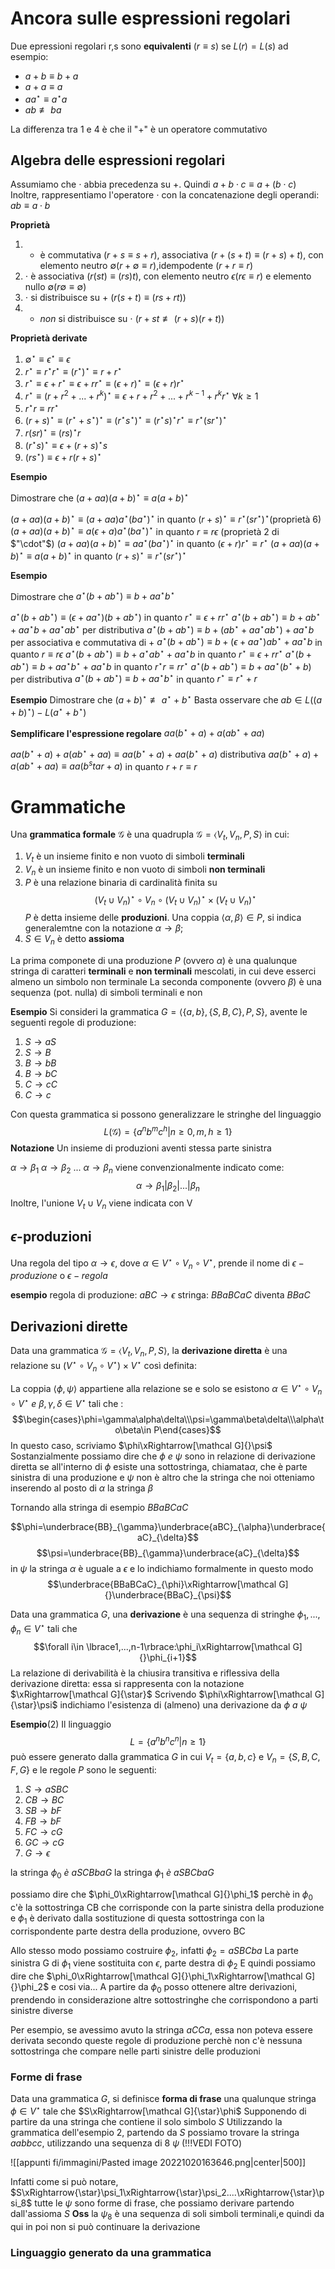 # Ancora sulle espressioni regolari
Due epressioni regolari r,s sono **equivalenti** ($r\equiv s$) se $L(r)=L(s)$
ad esempio:
- $a+b\equiv b+a$
- $a+a\equiv a$
- $aa^\star\equiv a^\star a$
- $ab\not\equiv ba$ 

La differenza tra 1 e 4 è che il "+" è un operatore commutativo

## Algebra delle espressioni regolari
Assumiamo che $\cdot$ abbia precedenza su +. Quindi $a+b\cdot c\equiv a+(b\cdot c)$
Inoltre, rappresentiamo l'operatore $\cdot$ con la concatenazione degli operandi: $ab\equiv a\cdot b$

**Proprietà**
1. + è commutativa ($r+s\equiv s+r$), associativa ($r+(s+t)\equiv (r+s)+t$), con elemento neutro $\emptyset(r+\emptyset\equiv r)$,idempodente ($r+r\equiv r$)
2. $\cdot$ è associativa ($r(st)\equiv (rs)t$), con elemento neutro $\epsilon(r\epsilon\equiv r)$ e elemento nullo $\emptyset(r\emptyset\equiv\emptyset)$
3. $\cdot$ si distribuisce su + ($r(s+t)\equiv (rs+rt)$)
4. + _non_ si distribuisce su $\cdot$ ($r+st\not\equiv (r+s)(r+t)$)

**Proprietà derivate**
1. $\emptyset^\star\equiv\epsilon^\star\equiv\epsilon$
2. $r^\star\equiv r^\star r^\star\equiv (r^\star)^\star\equiv r+r^\star$
3. $r^\star\equiv\epsilon+r^\star\equiv\epsilon+rr^\star\equiv (\epsilon+r)^\star\equiv (\epsilon+r)r^\star$
4. $r^\star\equiv (r+r^2+...+r^k)^\star\equiv\epsilon+r+r^2+...+r^{k-1}+r^kr^\star\:\forall k\geq1$
5. $r^\star r\equiv rr^\star$
6. $(r+s)^\star\equiv (r^\star+s^\star)^\star\equiv (r^\star s^\star)^\star\equiv (r^\star s)^\star r^\star\equiv r^\star(sr^\star)^\star$
7. $r(sr)^\star\equiv (rs)^\star r$
8. $(r^\star s)^\star\equiv\epsilon+(r+s)^\star s$
9. $(rs^\star)\equiv\epsilon+r(r+s)^\star$

**Esempio**

Dimostrare che $(a+aa)(a+b)^\star\equiv a(a+b)^\star$

$(a+aa)(a+b)^\star\equiv (a+aa)a^\star(ba^\star)^\star$ in quanto $(r+s)^\star\equiv r^\star(sr^\star)^\star(\text{proprietà 6})$ 
$(a+aa)(a+b)^\star\equiv a(\epsilon+a)a^\star(ba^\star)^\star$ in quanto $r\equiv r\epsilon$ (proprietà 2 di $"\cdot"$)
$(a+aa)(a+b)^\star\equiv aa^\star(ba^\star)^\star$ in quanto $(\epsilon+r)r^\star\equiv r^\star$
$(a+aa)(a+b)^\star\equiv a(a+b)^\star$ in quanto $(r+s)^\star\equiv r^\star(sr^\star)^\star$

**Esempio**

Dimostrare che $a^\star(b+ab^\star)\equiv b+aa^\star b^\star$

$a^\star(b+ab^\star)\equiv (\epsilon+aa^\star)(b+ab^\star)$ in quanto $r^\star\equiv\epsilon+rr^\star$
$a^\star(b+ab^\star)\equiv b+ab^\star+aa^\star b+aa^\star ab^\star$ per distributiva
$a^\star(b+ab^\star)\equiv b+(ab^\star + aa^\star ab^\star)+aa^\star b$ per associativa e commutativa di +
$a^\star(b+ab^\star)\equiv b+(\epsilon+aa^\star)ab^\star + aa^\star b$ in quanto $r\equiv r\epsilon$
$a^\star(b+ab^\star)\equiv b+a^\star ab^\star + aa^\star b$ in quanto $r^\star\equiv\epsilon+rr^\star$
$a^\star(b+ab^\star)\equiv b+aa^\star b^\star+aa^\star b$ in quanto $r^\star r\equiv rr^\star$
$a^\star(b+ab^\star)\equiv b+aa^\star(b^\star+b)$ per distributiva
$a^\star(b+ab^\star)\equiv b+aa^\star b^\star$ in quanto $r^\star\equiv r^\star+r$

**Esempio**
Dimostrare che $(a+b)^\star\not\equiv a^\star+b^\star$
Basta osservare che $ab\in L((a+b)^\star) - L(a^\star+b^\star)$

**Semplificare l'espressione regolare** $aa(b^\star+a)+a(ab^\star+aa)$

$aa(b^\star+a)+a(ab^\star+aa)\equiv aa(b^\star+a)+aa(b^\star+a)$ distributiva
$aa(b^\star+a)+a(ab^\star+aa)\equiv aa(b^star+a)$ in quanto $r+r\equiv r$


# Grammatiche

Una **grammatica formale** $\mathcal G$ è una quadrupla $\mathcal G=\langle V_t,V_n,P,S\rangle$ in cui:

1. $V_t$ è un insieme finito e non vuoto di simboli **terminali**
2. $V_n$ è un insieme finito e non vuoto di simboli **non terminali**
3. $P$ è una relazione binaria di cardinalità finita su $$(V_t\cup V_n)^\star\circ V_n\circ (V_t\cup V_n)^\star\times(V_t\cup V_n)^\star$$ $P$ è detta insieme delle **produzioni**. Una coppia $\langle\alpha,\beta\rangle\in P$, si indica generalemtne con la notazione $\alpha\rightarrow\beta$;
4. $S\in V_n$ è detto **assioma**

La prima componete di una produzione $P$ (ovvero $\alpha$) è una qualunque stringa di caratteri **terminali** e **non terminali** mescolati, in cui deve esserci almeno un simbolo non terminale
La seconda componente (ovvero $\beta$) è una sequenza (pot. nulla) di simboli terminali e non 

**Esempio**
Si consideri la grammatica $G=\langle\lbrace a,b\rbrace,\lbrace S,B,C\rbrace,P,S\rbrace$, avente le seguenti regole di produzione:

1. $S\rightarrow aS$
2. $S\rightarrow B$
3. $B\rightarrow bB$
4. $B\rightarrow bC$
5. $C\rightarrow cC$
6. $C\rightarrow c$

Con questa grammatica si possono generalizzare le stringhe del linguaggio $$L(\mathcal G)=\lbrace a^nb^mc^h|n\geq0,m,h\geq1\rbrace$$
**Notazione**
Un insieme di produzioni aventi stessa parte sinistra

$\alpha\to\beta_1$
$\alpha\to\beta_2$
...
$\alpha\to\beta_n$
viene convenzionalmente indicato come: $$\alpha\to\beta_1|\beta_2|...|\beta_n$$
Inoltre, l'unione $V_t\cup V_n$ viene indicata con V

## $\epsilon$-produzioni
Una regola del tipo $\alpha\to\epsilon$, dove $\alpha\in V^\star\circ V_n\circ V^\star$, prende il nome di $\epsilon-produzione$ o $\epsilon-regola$

**esempio**
regola di produzione: $aBC\to\epsilon$
stringa: $BBaBCaC$ diventa $BBaC$

## Derivazioni dirette

Data una grammatica $\mathcal G=\langle V_t,V_n,P,S\rangle$, la **derivazione diretta** è una relazione su $(V^\star\circ V_n\circ V^\star)\times V^\star$ così definita:

La coppia $\langle\phi,\psi\rangle$ appartiene alla relazione se e solo se esistono $\alpha\in V^\star\circ V_n\circ V^\star\:e\:\beta,\gamma,\delta\in V^\star$ tali che :
$$\begin{cases}\phi=\gamma\alpha\delta\\\psi=\gamma\beta\delta\\\alpha\to\beta\in P\end{cases}$$
In questo caso, scriviamo $\phi\xRightarrow[\mathcal G]{}\psi$ 
Sostanzialmente possiamo dire che $\phi\:e\:\psi$ sono in relazione di derivazione diretta se all'interno di $\phi$ esiste una sottostringa, chiamata$\alpha$, che è parte sinistra di una produzione e $\psi$ non è altro che la stringa che noi otteniamo inserendo al posto di $\alpha$ la stringa $\beta$

Tornando alla stringa di esempio $BBaBCaC$ 

$$\phi=\underbrace{BB}_{\gamma}\underbrace{aBC}_{\alpha}\underbrace{aC}_{\delta}$$
$$\psi=\underbrace{BB}_{\gamma}\underbrace{aC}_{\delta}$$
in $\psi$ la stringa $\alpha$ è uguale a $\epsilon$ 
e lo indichiamo formalmente in questo modo $$\underbrace{BBaBCaC}_{\phi}\xRightarrow[\mathcal G]{}\underbrace{BBaC}_{\psi}$$

Data una grammatica $G$, una **derivazione** è una sequenza di stringhe $\phi_1,...,\phi_n\in V^\star$ tali che
$$\forall i\in \lbrace1,...,n-1\rbrace:\phi_i\xRightarrow[\mathcal G]{}\phi_{i+1}$$
La relazione di derivabilità è la chiusira transitiva e riflessiva della derivazione diretta: essa si rappresenta con la notazione $\xRightarrow[\mathcal G]{\star}$ 
Scrivendo $\phi\xRightarrow[\mathcal G]{\star}\psi$ indichiamo l'esistenza di (almeno) una derivazione da $\phi\:a\:\psi$

**Esempio**(2)
Il linguaggio$$L=\lbrace a^nb^nc^n|n\geq1\rbrace$$
può essere generato dalla grammatica $G$ in cui $V_t=\lbrace a,b,c\rbrace$ e $V_n=\lbrace S,B,C,F,G\rbrace$ e le regole $P$ sono le seguenti:

1. $S\to aSBC$
2. $CB\to BC$
3. $SB\to bF$
4. $FB\to bF$
5. $FC\to cG$
6. $GC\to cG$
7. $G\to\epsilon$

la stringa $\phi_0\:è\:aSCBbaG$ 
la stringa $\phi_1\:è\:aSBCbaG$

possiamo dire che $\phi_0\xRightarrow[\mathcal G]{}\phi_1$ perchè in $\phi_0$ c'è la sottostringa CB che corrisponde con la parte sinistra della produzione e $\phi_1$ è derivato dalla sostituzione di questa sottostringa con la corrispondente parte destra della produzione, ovvero BC

Allo stesso modo possiamo costruire $\phi_2$, infatti $\phi_2=aSBCba$
La parte sinistra G di $\phi_1$ viene sostituita con $\epsilon$, parte destra di $\phi_2$ 
E quindi possiamo dire che $\phi_0\xRightarrow[\mathcal G]{}\phi_1\xRightarrow[\mathcal G]{}\phi_2$ e cosi via...
A partire da $\phi_0$ posso ottenere altre derivazioni, prendendo in considerazione altre sottostringhe che corrispondono a parti sinistre diverse

Per esempio, se avessimo avuto la stringa $aCCa$, essa non poteva essere derivata secondo queste regole di produzione perchè non c'è nessuna sottostringa che compare nelle parti sinistre delle produzioni

### Forme di frase
Data una grammatica $G$, si definisce **forma di frase** una qualunque stringa $\phi\in V^\star$ tale che $S\xRightarrow[\mathcal G]{\star}\phi$ 
Supponendo di partire da una stringa che contiene il solo simbolo $S$ 
Utilizzando la grammatica dell'esempio 2, partendo da $S$ possiamo trovare la stringa $aabbcc$, utilizzando una sequenza di 8 $\psi$ (!!!VEDI FOTO)

![[appunti fi/immagini/Pasted image 20221020163646.png|center|500]]

Infatti come si può notare, $S\xRightarrow{\star}\psi_1\xRightarrow{\star}\psi_2....\xRightarrow{\star}\psi_8$
tutte le $\psi$ sono forme di frase, che possiamo derivare partendo dall'assioma $S$
**Oss** la $\psi_8$ è una sequenza di soli simboli terminali,e quindi da qui in poi non si può continuare la derivazione

### Linguaggio generato da una grammatica

